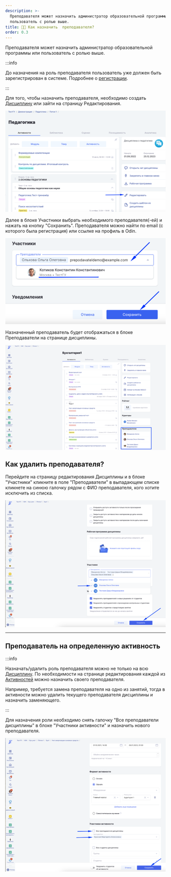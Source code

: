 ```yaml
---
description: >-
  Преподавателя может назначить администратор образовательной программы или
  пользователь с ролью выше.
title: 🧑‍🏫 Как назначить  преподавателя?
order: 0.3
---
```


Преподавателя может назначить администратор образовательной программы или пользователь с ролью выше.

:::info 

До назначения на роль преподавателя пользователь уже должен быть зарегистрирован в системе. Подробнее о [регистрации](./../../roli-v-sisteme/registraciya).

:::

Для того, чтобы назначить преподавателя, необходимо создать [Дисциплину](./../../struktura/disciplina/_index) или зайти на страницу Редактирования.

![](<./image (1) (1) (5).png>)

Далее в блоке Участники выбрать необходимого преподавателя(-ей) и нажать на кнопку "Сохранить". Преподавателя можно найти по email (с которого была регистрация) или ссылке на профиль в Odin.

![](<./image (5) (9).png>)

Назначенный преподаватель будет отображаться в блоке Преподаватели на странице дисциплины.

![](<./image (4) (1) (1) (1) (1) (1) (1) (1) (1).png>)

## Как удалить преподавателя?

Перейдите на страницу редактирования Дисциплины и в блоке "Участники"  кликните в поле "Преподаватели" в выпадающем списке кликнете на синюю галочку рядом с ФИО преподавателя, кого хотите исключить из списка.

![](<./image (2) (1) (1) (1) (1) (1) (1) (1) (1) (1) (1) (1) (1) (1) (1) (1) (1) (1) (1) (1) (1) (1) (1) (1).png>)

---

## Преподаватель на определенную активность

:::info 

Назначать/удалить роль преподавателя можно не только на всю [Дисциплину](./../../struktura/disciplina/_index). По необходимости на странице редактирования каждой из [Активностей](./../../struktura/aktivnosti/_index) можно назначить своего преподавателя.

Например, требуется замена преподавателя на одно из занятий, тогда в активности можно удалить текущего преподавателя дисциплины и назначить заменяющего.

:::

Для назначения роли необходимо снять галочку "Все преподаватели  дисциплины" в блоке "Участники активности" и назначить нового преподавателя.

![](<./image (3) (1) (1) (1) (1) (1) (1) (1) (1) (1) (1) (1) (1).png>)